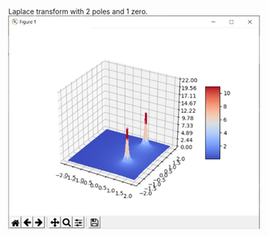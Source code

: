 Laplace transform with 2 poles and 1 zero.
![alt text](https://github.com/dong-zhan/calculus/blob/main/Laplace/laplace.jpg)  <br>

